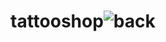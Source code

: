# tattooshop![back](https://github.com/user-attachments/assets/cfca74e6-2a5c-4110-93be-cc66f39175c8)
